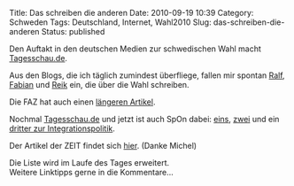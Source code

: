 Title: Das schreiben die anderen
Date: 2010-09-19 10:39
Category: Schweden
Tags: Deutschland, Internet, Wahl2010
Slug: das-schreiben-die-anderen
Status: published

Den Auftakt in den deutschen Medien zur schwedischen Wahl macht
[Tagesschau.de](http://www.tagesschau.de/ausland/schweden136.html).

Aus den Blogs, die ich täglich zumindest überfliege, fallen mir spontan
[Ralf](http://www.ralfferner.com/search/label/Politik),
[Fabian](http://delengkal.de/tag/wahl-2010/) und
[Reik](http://aufnachschweden.blogspot.com/) ein, die über die Wahl
schreiben.

Die FAZ hat auch einen [längeren
Artikel](http://www.faz.net/s/Rub0E9EEF84AC1E4A389A8DC6C23161FE44/Doc~E4D5A3BA6752E4553A3F662B6209C2310~ATpl~Ecommon~Scontent.html).

Nochmal
[Tagesschau.de](http://www.tagesschau.de/ausland/schweden138.html) und
jetzt ist auch SpOn dabei:
[eins](http://www.spiegel.de/politik/ausland/0,1518,718287,00.html),
[zwei](http://www.spiegel.de/politik/ausland/0,1518,717796,00.html) und
ein [dritter zur
Integrationspolitik](http://www.spiegel.de/politik/ausland/0,1518,717902,00.html).

Der Artikel der ZEIT findet sich
[hier](http://www.zeit.de/2010/38/Wahlen-Schweden?page=all). (Danke
Michel)

Die Liste wird im Laufe des Tages erweitert.  
Weitere Linktipps gerne in die Kommentare…

